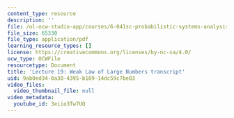```yaml
---
content_type: resource
description: ''
file: /ol-ocw-studio-app/courses/6-041sc-probabilistic-systems-analysis-and-applied-probability-fall-2013/3eiio3Tw7UQ_transcript.pdf
file_size: 65330
file_type: application/pdf
learning_resource_types: []
license: https://creativecommons.org/licenses/by-nc-sa/4.0/
ocw_type: OCWFile
resourcetype: Document
title: 'Lecture 19: Weak Law of Large Numbers transcript'
uid: 9ab0ed34-0a30-4395-b169-14dc59c7be03
video_files:
  video_thumbnail_file: null
video_metadata:
  youtube_id: 3eiio3Tw7UQ
---
```

